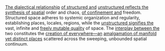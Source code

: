 
[The dialectical relationship](1/1/2/1/.Existential%20Dialectics) [of structured and](3/1/3/3/1/2/3/3/_Unstructured-Structured) [unstructured reflects the](3/1/3/3/1/2/3/3/_Unstructured-Structured) [synthesis of spatial](1/2/1/1/3/3/2/1/.Spatial) order and chaos, [of confinement and](1/3/1/2/1/1/1/3/.Confinement) freedom. Structured space adheres to systemic organization and regularity, establishing places, locales, regions, while the [unstructured signifies the](3/1/3/3/1/2/3/3/_Unstructured-Structured) vast, infinite and [freely mutable quality](1/1/3/2/1/1/3/1/.Unchangeability) of space. The [interplay between the](3/1/3/2/1/.Principles%20of%20Games) two constitutes the [creation of everywhere—an](1/2/1/1/3/.Everywhere) [amalgamation of manifold](1/1/3/1/1/3/2/3/.Manifolds) [yet distinct places](1/2/1/1/2/.Place) scattered across the sweeping, unbounded spatial continuum.
```